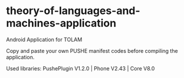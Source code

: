 # theory-of-languages-and-machines-application
Android Application for TOLAM

Copy and paste your own PUSHE manifest codes before compiling the application.

Used libraries: PushePlugin V1.2.0 | Phone V2.43 | Core V8.0
